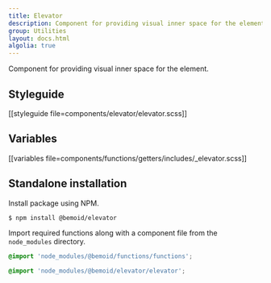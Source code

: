 ```yaml
---
title: Elevator
description: Component for providing visual inner space for the element.
group: Utilities
layout: docs.html
algolia: true
---
```


Component for providing visual inner space for the element.

## Styleguide

[[styleguide file=components/elevator/elevator.scss]]

## Variables

[[variables file=components/functions/getters/includes/_elevator.scss]]

## Standalone installation

Install package using NPM.

```bash
$ npm install @bemoid/elevator
```

Import required functions along with a component file from the `node_modules` directory.

```scss
@import 'node_modules/@bemoid/functions/functions';

@import 'node_modules/@bemoid/elevator/elevator';
```